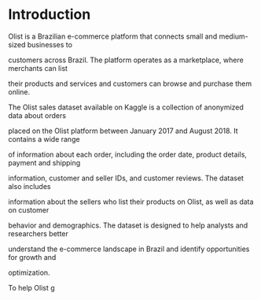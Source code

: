 # Introduction
Olist is a Brazilian e-commerce platform that connects small and medium-sized businesses to

customers across Brazil. The platform operates as a marketplace, where merchants can list

their products and services and customers can browse and purchase them online.

The Olist sales dataset available on Kaggle is a collection of anonymized data about orders

placed on the Olist platform between January 2017 and August 2018. It contains a wide range

of information about each order, including the order date, product details, payment and shipping

information, customer and seller IDs, and customer reviews. The dataset also includes

information about the sellers who list their products on Olist, as well as data on customer

behavior and demographics. The dataset is designed to help analysts and researchers better

understand the e-commerce landscape in Brazil and identify opportunities for growth and

optimization.

To help Olist g

